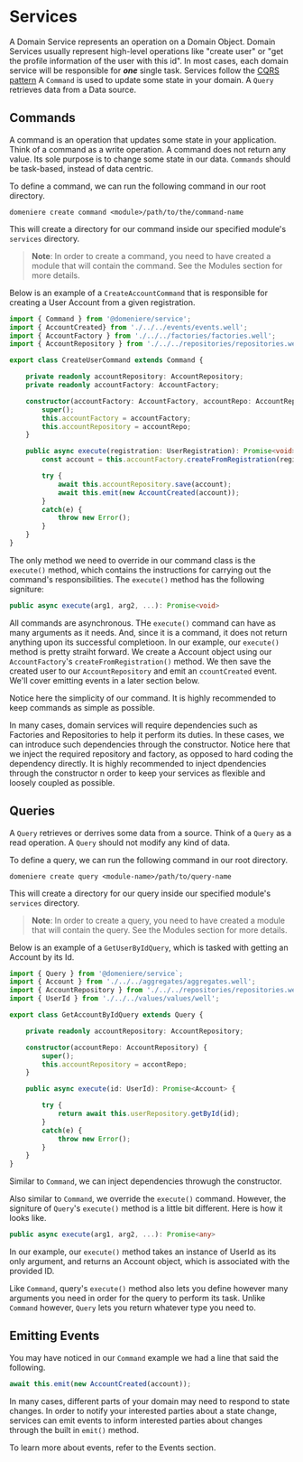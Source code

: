 # Services
A Domain Service represents an operation on a Domain Object. Domain Services usually represent high-level operations like "create user" or "get the profile information of the user with this id". In most cases, each domain service will be responsible for ***one*** single task. Services follow the [CQRS pattern](https://martinfowler.com/bliki/CQRS.html#:~:text=CQRS%20stands%20for%20Command%20Query,you%20use%20to%20read%20information.) A `Command` is used to update some state in your domain. A `Query` retrieves data from a Data source. 

## Commands
A command is an operation that updates some state in your application. Think of a command as a write operation. A command does not return any value. Its sole purpose is to change some state in our data. `Commands` should be task-based, instead of data centric.

To define a command, we can run the following command in our root directory.
```
domeniere create command <module>/path/to/the/command-name
```
This will create a directory for our command inside our specified module's `services` directory.

> **Note**: In order to create a command, you need to have created a module that will contain the command. See the Modules section for more details.

Below is an example of a `CreateAccountCommand` that is responsible for creating a User Account from a given registration.
```ts
import { Command } from '@domeniere/service';
import { AccountCreated} from './../../events/events.well';
import { AccountFactory } from './../../factories/factories.well';
import { AccountRepository } from './../../repositories/repositories.well';

export class CreateUserCommand extends Command {

    private readonly accountRepository: AccountRepository;
    private readonly accountFactory: AccountFactory;

    constructor(accountFactory: AccountFactory, accountRepo: AccountRepository) {
        super();
        this.accountFactory = accountFactory;
        this.accountRepository = accountRepo;
    }

    public async execute(registration: UserRegistration): Promise<void> {
        const account = this.accountFactory.createFromRegistration(registration);

        try {
            await this.accountRepository.save(account);
            await this.emit(new AccountCreated(account));
        }
        catch(e) {
            throw new Error();
        }
    }
}
```
The only method we need to override in our command class is the `execute()` method, which contains the instructions for carrying out the command's responsibilities. The `execute()` method has the following signiture:
```ts
public async execute(arg1, arg2, ...): Promise<void>
```
All commands are asynchronous. THe `execute()` command can have as many arguments as it needs. And, since it is a command, it does not return anything upon its successful completioon. In our example, our `execute()` method is pretty straiht forward. We create a Account object using our `AccountFactory`'s `createFromRegistration()` method. We then save the created user to our `AccountRepository` and emit an `ccountCreated` event. We'll cover emitting events in a later section below.

Notice here the simplicity of our command. It is highly recommended to keep commands as simple as possible.

In many cases, domain services will require dependencies such as Factories and Repositories to help it perform its duties. In these cases, we can introduce such dependencies through the constructor. Notice here that we inject the required repository and factory, as opposed to hard coding the dependency directly. It is highly recommended to inject dpendencies through the constructor n order to keep your services as flexible and loosely coupled as possible.

## Queries
A `Query` retrieves or derrives some data from a source. Think of a `Query` as a read operation. A `Query` should not modify any kind of data. 

To define a query, we can run the following command in our root directory.
```
domeniere create query <module-name>/path/to/query-name
```
This will create a directory for our query inside our specified module's `services` directory.

> **Note**: In order to create a query, you need to have created a module that will contain the query. See the Modules section for more details.

Below is an example of a `GetUserByIdQuery`, which is tasked with getting an Account by its Id.
```ts
import { Query } from '@domeniere/service`;
import { Account } from './../../aggregates/aggregates.well';
import { AccountRepository } from './../../repositories/repositories.well';
import { UserId } from './../../values/values/well';

export class GetAccountByIdQuery extends Query {

    private readonly accountRepository: AccountRepository;

    constructor(accountRepo: AccountRepository) {
        super();
        this.accountRepository = accontRepo;
    }

    public async execute(id: UserId): Promise<Account> {

        try {
            return await this.userRepository.getById(id);
        }
        catch(e) {
            throw new Error();
        }
    }
}
```
Similar to `Command`, we can inject dependencies throwugh the constructor.

Also similar to `Command`, we override the `execute()` command. However, the signiture of `Query`'s `execute()` method is a little bit different. Here is how it looks like.
```ts
public async execute(arg1, arg2, ...): Promise<any>
```
In our example, our `execute()` method takes an instance of UserId as its only argument, and returns an Account object, which is associated with the provided ID.

Like `Command`, query's `execute()` method also lets you define however many arguments you need in order for the query to perform its task. Unlike `Command` however, `Query` lets you return whatever type you need to. 

## Emitting Events
You may have noticed in our `Command` example we had a line that said the following.
```ts
await this.emit(new AccountCreated(account));
```
In many cases, different parts of your domain may need to respond to state changes. In order to notify your interested parties about a state change, services can emit events to inform interested parties about changes through the built in `emit()` method. 

To learn more about events, refer to the Events section.